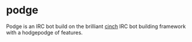 podge
=====

Podge is an IRC bot build on the brilliant [cinch](https://github.com/cinchrb/cinch) IRC bot building framework with a hodgepodge of features.



